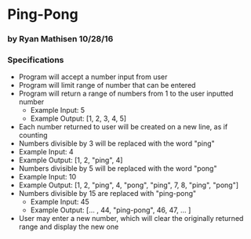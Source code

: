 # Ping-Pong

### by Ryan Mathisen 10/28/16

### Specifications
* Program will accept a number input from user
* Program will limit range of number that can be entered
* Program will return a range of numbers from 1 to the user inputted number
  * Example Input: 5
  * Example Output: [1, 2, 3, 4, 5]
* Each number returned to user will be created on a new line, as if counting
* Numbers divisible by 3 will be replaced with the word "ping"
 * Example Input: 4
 * Example Output: [1, 2, "ping", 4]
* Numbers divisible by 5 will be replaced with the word "pong"
 * Example Input: 10
 * Example Output: [1, 2, "ping", 4, "pong", "ping", 7, 8, "ping", "pong"]
* Numbers divisible by 15 are replaced with "ping-pong"
  * Example Input: 45
  * Example Output: [... , 44, "ping-pong", 46, 47, ... ]
* User may enter a new number, which will clear the originally returned range and display the new one

